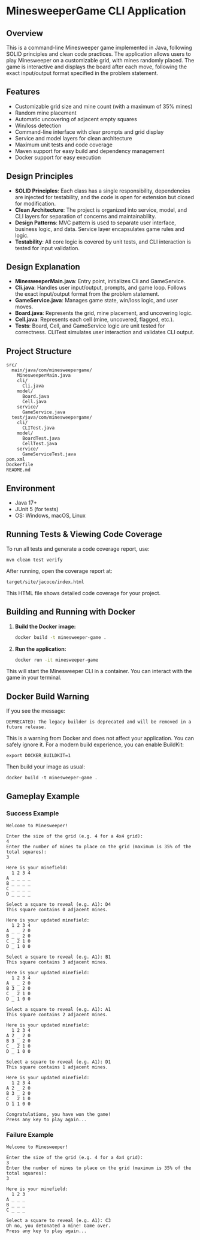 # MinesweeperGame CLI Application

## Overview
This is a command-line Minesweeper game implemented in Java, following SOLID principles and clean code practices. The application allows users to play Minesweeper on a customizable grid, with mines randomly placed. The game is interactive and displays the board after each move, following the exact input/output format specified in the problem statement.

## Features
- Customizable grid size and mine count (with a maximum of 35% mines)
- Random mine placement
- Automatic uncovering of adjacent empty squares
- Win/loss detection
- Command-line interface with clear prompts and grid display
- Service and model layers for clean architecture
- Maximum unit tests and code coverage
- Maven support for easy build and dependency management
- Docker support for easy execution

## Design Principles
- **SOLID Principles**: Each class has a single responsibility, dependencies are injected for testability, and the code is open for extension but closed for modification.
- **Clean Architecture**: The project is organized into service, model, and CLI layers for separation of concerns and maintainability.
- **Design Patterns**: MVC pattern is used to separate user interface, business logic, and data. Service layer encapsulates game rules and logic.
- **Testability**: All core logic is covered by unit tests, and CLI interaction is tested for input validation.

## Design Explanation
- **MinesweeperMain.java**: Entry point, initializes Cli and GameService.
- **Cli.java**: Handles user input/output, prompts, and game loop. Follows the exact input/output format from the problem statement.
- **GameService.java**: Manages game state, win/loss logic, and user moves.
- **Board.java**: Represents the grid, mine placement, and uncovering logic.
- **Cell.java**: Represents each cell (mine, uncovered, flagged, etc.).
- **Tests**: Board, Cell, and GameService logic are unit tested for correctness. CLITest simulates user interaction and validates CLI output.

## Project Structure
```
src/
  main/java/com/minesweepergame/
    MinesweeperMain.java
    cli/
      Cli.java
    model/
      Board.java
      Cell.java
    service/
      GameService.java
  test/java/com/minesweepergame/
    cli/
      CLITest.java
    model/
      BoardTest.java
      CellTest.java
    service/
      GameServiceTest.java
pom.xml
Dockerfile
README.md
```

## Environment
- Java 17+
- JUnit 5 (for tests)
- OS: Windows, macOS, Linux

## Running Tests & Viewing Code Coverage
To run all tests and generate a code coverage report, use:

```
mvn clean test verify
```

After running, open the coverage report at:

```
target/site/jacoco/index.html
```

This HTML file shows detailed code coverage for your project.

## Building and Running with Docker

1. **Build the Docker image:**
   ```sh
   docker build -t minesweeper-game .
   ```

2. **Run the application:**
   ```sh
   docker run -it minesweeper-game
   ```

This will start the Minesweeper CLI in a container. You can interact with the game in your terminal.

## Docker Build Warning
If you see the message:

```
DEPRECATED: The legacy builder is deprecated and will be removed in a future release.
```

This is a warning from Docker and does not affect your application. You can safely ignore it. For a modern build experience, you can enable BuildKit:

```
export DOCKER_BUILDKIT=1
```
Then build your image as usual:
```
docker build -t minesweeper-game .
```

## Gameplay Example
### Success Example
```
Welcome to Minesweeper!

Enter the size of the grid (e.g. 4 for a 4x4 grid): 
4
Enter the number of mines to place on the grid (maximum is 35% of the total squares): 
3

Here is your minefield:
  1 2 3 4
A _ _ _ _
B _ _ _ _
C _ _ _ _
D _ _ _ _

Select a square to reveal (e.g. A1): D4
This square contains 0 adjacent mines. 

Here is your updated minefield:
  1 2 3 4
A _ _ 2 0
B _ _ 2 0
C _ 2 1 0
D _ 1 0 0

Select a square to reveal (e.g. A1): B1
This square contains 3 adjacent mines. 

Here is your updated minefield:
  1 2 3 4
A _ _ 2 0
B 3 _ 2 0
C _ 2 1 0
D _ 1 0 0

Select a square to reveal (e.g. A1): A1
This square contains 2 adjacent mines. 

Here is your updated minefield:
  1 2 3 4
A 2 _ 2 0
B 3 _ 2 0
C _ 2 1 0
D _ 1 0 0

Select a square to reveal (e.g. A1): D1
This square contains 1 adjacent mines. 

Here is your updated minefield:
  1 2 3 4
A 2 _ 2 0
B 3 _ 2 0
C _ 2 1 0
D 1 1 0 0

Congratulations, you have won the game!
Press any key to play again...
```
### Failure Example
```
Welcome to Minesweeper!

Enter the size of the grid (e.g. 4 for a 4x4 grid): 
3
Enter the number of mines to place on the grid (maximum is 35% of the total squares): 
3

Here is your minefield:
  1 2 3
A _ _ _
B _ _ _
C _ _ _

Select a square to reveal (e.g. A1): C3
Oh no, you detonated a mine! Game over.
Press any key to play again...
```
